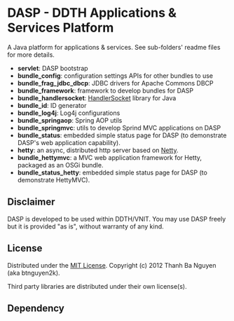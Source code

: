 DASP - DDTH Applications & Services Platform
============================================

A Java platform for applications & services. See sub-folders' readme files for more details.

* **servlet**: DASP bootstrap
* **bundle_config**: configuration settings APIs for other bundles to use
* **bundle\_frag\_jdbc_dbcp**: JDBC drivers for Apache Commons DBCP
* **bundle_framework**: framework to develop bundles for DASP
* **bundle_handlersocket**: [HandlerSocket](https://github.com/killme2008/hs4j) library for Java
* **bundle_id**: ID generator
* **bundle_log4j**: Log4j configurations
* **bundle_springaop**: Spring AOP utils
* **bundle_springmvc**: utils to develop Sprind MVC applications on DASP
* **bundle_status**: embedded simple status page for DASP (to demonstrate DASP's web application capability).
* **hetty**: an async, distributed http server based on [Netty](https://netty.io/).
* **bundle_hettymvc**: a MVC web application framework for Hetty, packaged as an OSGi bundle.
* **bundle\_status\_hetty**: embedded simple status page for DASP (to demonstrate HettyMVC).

Disclaimer
----------
DASP is developed to be used within DDTH/VNIT. You may use DASP freely but it is provided "as is", without warranty of any kind. 

License
-------
Distributed under the [MIT License](http://opensource.org/licenses/mit-license.php). Copyright (c) 2012 Thanh Ba Nguyen (aka btnguyen2k).

Third party libraries are distributed under their own license(s).

Dependency
----------
